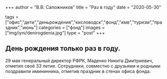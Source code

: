 +++
author = "В.В. Сапожников"
title = "Раз в году"
date = "2020-05-30"

tags = ["офис","дети","деньрождения","кисловодск","фонд","кмв","туризм","праздник","июнь"]
categories = ["фонд"]
images = ["img/iyni/denirogdenia.jpg"]
type = "post"
+++



## День рождения только раз в году.







   29 мая генеральный директор РФРК, Маденко Никита Дмитриевич, отметил своё 33 летие. Сотрудники, совместно с друзьями и родными поздравили имининника, отметив праздник в стенах офиса фонда.   


